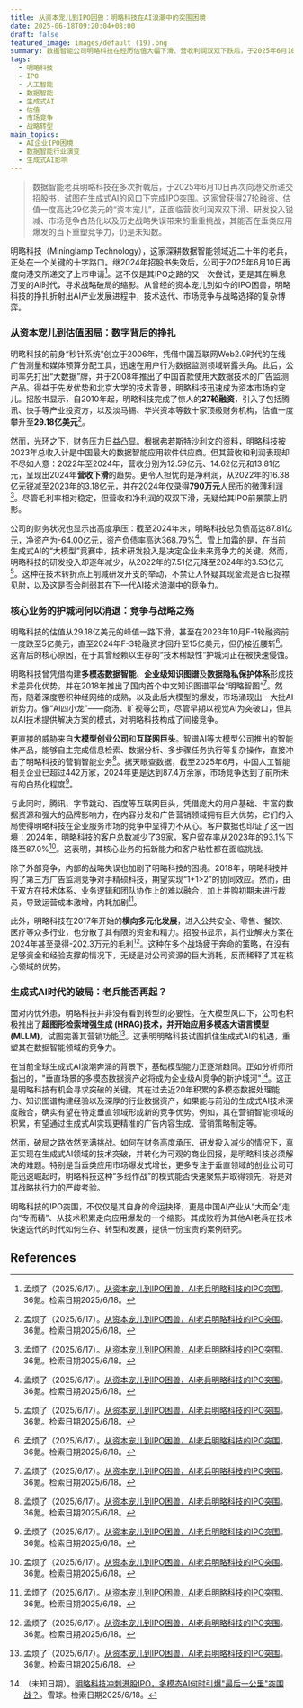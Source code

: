 ```yaml
---
title: 从资本宠儿到IPO困兽：明略科技在AI浪潮中的突围困境
date: 2025-06-18T09:20:04+08:00
draft: false
featured_image: images/default (19).png
summary: 数据智能公司明略科技在经历估值大幅下滑、营收利润双双下跌后，于2025年6月10日再次递交港股IPO申请。作为曾获27轮融资的AI老兵，明略科技面临AI新势力和互联网巨头的激烈竞争，加之内部战略失误和研发投入减少，其护城河正逐渐消退。尽管公司押注生成式AI寻求破局，但在当前财务压力下，能否凭借过往数据积累重塑竞争力，仍是其能否成功上市的关键。
tags: 
  - 明略科技
  - IPO
  - 人工智能
  - 数据智能
  - 生成式AI
  - 估值
  - 市场竞争
  - 战略转型
main_topics: 
  - AI企业IPO困境
  - 数据智能行业演变
  - 生成式AI影响
---
```


> 数据智能老兵明略科技在多次折戟后，于2025年6月10日再次向港交所递交招股书，试图在生成式AI的风口下完成IPO突围。这家曾获得27轮融资、估值一度高达29亿美元的“资本宠儿”，正面临营收利润双双下滑、研发投入锐减、市场竞争白热化以及历史战略失误带来的重重挑战，其能否在垂类应用爆发的当下重塑竞争力，仍是未知数。

明略科技（Mininglamp Technology），这家深耕数据智能领域近二十年的老兵，正处在一个关键的十字路口。继2024年招股书失效后，公司于2025年6月10日再度向港交所递交了上市申请[^1]。这不仅是其IPO之路的又一次尝试，更是其在瞬息万变的AI时代，寻求战略破局的缩影。从曾经的资本宠儿到如今的IPO困兽，明略科技的挣扎折射出AI产业发展进程中，技术迭代、市场竞争与战略选择的复杂博弈。

### 从资本宠儿到估值困局：数字背后的挣扎

明略科技的前身“秒针系统”创立于2006年，凭借中国互联网Web2.0时代的在线广告测量和媒体预算分配工具，迅速在用户行为数据监测领域崭露头角。此后，公司率先打出“大数据”牌，并于2008年推出了中国首款使用大数据技术的广告监测产品。得益于先发优势和北京大学的技术背景，明略科技迅速成为资本市场的宠儿。招股书显示，自2010年起，明略科技完成了惊人的**27轮融资**，引入了包括腾讯、快手等产业投资方，以及淡马锡、华兴资本等数十家顶级财务机构，估值一度攀升至**29.18亿美元**[^1]。

然而，光环之下，财务压力日益凸显。根据弗若斯特沙利文的资料，明略科技按2023年总收入计是中国最大的数据智能应用软件供应商。但其营收和利润表现却不尽如人意：2022年至2024年，营收分别为12.59亿元、14.62亿元和13.81亿元，呈现出2024年**营收下滑**的趋势。更令人担忧的是净利润，从2022年的16.38亿元锐减至2023年的3.18亿元，并在2024年仅录得**790万元**人民币的微薄利润[^1]。尽管毛利率相对稳定，但营收和净利润的双双下滑，无疑给其IPO前景蒙上阴影。

公司的财务状况也显示出高度承压：截至2024年末，明略科技总负债高达87.81亿元，净资产为-64.00亿元，资产负债率高达368.79%[^1]。雪上加霜的是，在当前生成式AI的“大模型”竞赛中，技术研发投入是决定企业未来竞争力的关键。然而，明略科技的研发投入却逐年减少，从2022年的7.51亿元降至2024年的3.53亿元[^1]。这种在技术转折点上削减研发开支的举动，不禁让人怀疑其现金流是否已捉襟见肘，以及这是否会削弱其在下一代AI技术浪潮中的竞争力。

### 核心业务的护城河何以消退：竞争与战略之殇

明略科技的估值从29.18亿美元的峰值一路下滑，甚至在2023年10月F-1轮融资前一度跌至5亿美元，直至2024年F-3轮融资才回升至15亿美元，但仍接近腰斩[^1]。这背后的核心原因，在于其曾经赖以生存的“技术稀缺性”护城河正在被快速侵蚀。

明略科技曾凭借构建**多模态数据智能**、**企业级知识图谱**及**数据隐私保护体系**形成技术差异化优势，并在2018年推出了国内首个中文知识图谱平台“明略智图”[^1]。然而，随着深度卷积神经网络的成熟，以及此后大模型的爆发，市场涌现出一大批AI新势力。像“AI四小龙”——商汤、旷视等公司，尽管早期以视觉AI为突破口，但其以AI技术提供解决方案的模式，对明略科技构成了间接竞争。

更直接的威胁来自**大模型创业公司**和**互联网巨头**。智谱AI等大模型公司推出的智能体产品，能够自主完成信息检索、数据分析、多步骤任务执行等复杂操作，直接冲击了明略科技的营销智能业务[^1]。据天眼查数据，截至2025年6月，中国人工智能相关企业已超过442万家，2024年更是达到87.4万余家，市场竞争达到了前所未有的白热化程度[^1]。

与此同时，腾讯、字节跳动、百度等互联网巨头，凭借庞大的用户基础、丰富的数据资源和强大的品牌影响力，在内容分发和广告营销领域拥有巨大优势，它们的入局使得明略科技在企业服务市场的竞争中显得力不从心。客户数据也印证了这一困境：2024年，明略科技的客户总数减少了39家，客户留存率从2023年的93.1%下降至87.0%[^1]。这表明，其核心业务的拓新能力和客户粘性都在面临挑战。

除了外部竞争，内部的战略失误也加剧了明略科技的困境。2018年，明略科技并购了第三方广告监测竞争对手精硕科技，期望实现“1+1>2”的协同效应。然而，由于双方在技术体系、业务逻辑和团队协作上的难以融合，加上并购初期未进行裁员，导致运营成本激增，内耗加剧[^1]。

此外，明略科技在2017年开始的**横向多元化发展**，进入公共安全、零售、餐饮、医疗等众多行业，也分散了其有限的资金和精力。招股书显示，其行业解决方案在2024年甚至录得-202.3万元的毛利[^1]。这种在多个战场疲于奔命的策略，在没有足够资金和经验支撑的情况下，无疑是对公司资源的巨大消耗，反而稀释了其在核心领域的优势。

### 生成式AI时代的破局：老兵能否再起？

面对内忧外患，明略科技并非没有看到转型的必要性。在大模型风口下，公司也积极推出了**超图形检索增强生成 (HRAG)**技术，并开始应用**多模态大语言模型 (MLLM)**，试图完善其营销功能[^1]。这表明明略科技试图抓住生成式AI的机遇，重塑其在数据智能领域的竞争力。

在当前全球生成式AI浪潮奔涌的背景下，基础模型能力正逐渐趋同。正如分析师所指出的，"垂直场景的多模态数据资产必将成为企业级AI竞争的新护城河"[^5]。这正是明略科技有机会寻求突破的关键。其在过去近20年积累的多模态数据处理能力、知识图谱构建经验以及深厚的行业数据资产，如果能与前沿的生成式AI技术深度融合，确实有望在特定垂直领域形成新的竞争优势。例如，其在营销智能领域的积累，有望通过生成式AI实现更精准的广告内容生成、营销策略制定等。

然而，破局之路依然充满挑战。如何在财务高度承压、研发投入减少的情况下，真正实现在生成式AI领域的技术突破，并转化为可观的商业回报，是明略科技必须解决的难题。特别是当垂类应用市场爆发式增长，更多专注于垂直领域的创业公司可能迅速崛起时，明略科技这种“多线作战”的模式能否快速聚焦并取得领先，将是对其战略执行力的严峻考验。

明略科技的IPO突围，不仅仅是其自身的命运抉择，更是中国AI产业从“大而全”走向“专而精”、从技术积累走向应用爆发的一个缩影。其成败将为其他AI老兵在技术快速迭代的时代如何生存、转型和发展，提供一份宝贵的案例研究。

## References
[^1]: 孟烦了（2025/6/17）。[从资本宠儿到IPO困兽，AI老兵明略科技的IPO突围](https://36kr.com/p/3340530528647433)。36氪。检索日期2025/6/18。
[^2]: （2025/6/10）。[从资本宠儿到IPO困兽，AI老兵明略科技的IPO突围](https://reportify.cn/news/1132635585815646208)。Reportify。检索日期2025/6/18。
[^3]: （2025/6/12）。[【IPO前哨】获腾讯、快手投资，AI厂商明略科技的钱不够烧了？](https://finance.sina.com.cn/stock/t/2025-06-12/doc-inezutkn7103431.shtml)。新浪财经。检索日期2025/6/18。
[^4]: （2024/12/10）。[明略科技冲刺IPO，打响生成式营销时代的前哨战](https://news.qq.com/rain/a/20241210A07YGE00)。腾讯新闻。检索日期2025/6/18。
[^5]: （未知日期）。[明略科技冲刺港股IPO，多模态AI何时引爆"最后一公里"突围战？](https://xueqiu.com/9333565636/338449910)。雪球。检索日期2025/6/18。
